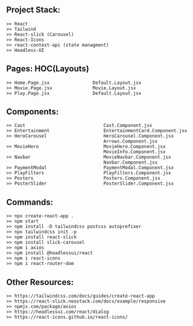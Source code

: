 ## Project Stack:

    >> React
    >> Tailwind
    >> React-slick (Carousel)
    >> React-Icons
    >> react-context-api (state managment)
    >> Headless-UI

## Pages:                           HOC(Layouts)

    >> Home.Page.jsx                Default.Layout.jsx
    >> Movie.Page.jsx               Movie.Layout.jsx
    >> Play.Page.jsx                Default.Layout.jsx

## Components:

    >> Cast                             Cast.Component.jsx
    >> Entertainment                    EntertainmentCard.Component.jsx
    >> HeroCarousel                     HeroCarousel.Component.jsx
                                        Arrows.Component.jsx
    >> MovieHero                        MovieHero.Component.jsx
                                        MovieInfo.Component.jsx
    >> Navbar                           MovieNavbar.Component.jsx
                                        Navbar.Component.jsx
    >> PaymentModal                     PaymentModal.Component.jsx
    >> PlayFilters                      PlayFilters.Component.jsx
    >> Posters                          Posters.Component.jsx
    >> PosterSlider                     PosterSlider.Component.jsx

## Commands:

    >> npx create-react-app .
    >> npm start
    >> npm install -D tailwindcss postcss autoprefixer
    >> npx tailwindcss init -p
    >> npm install react-slick
    >> npm install slick-carousel
    >> npm i axios
    >> npm install @headlessui/react
    >> npm i react-icons
    >> npm i react-router-dom

## Other Resources:

    >> https://tailwindcss.com/docs/guides/create-react-app
    >> https://react-slick.neostack.com/docs/example/responsive
    >> npmjs.com/package/axios
    >> https://headlessui.com/react/dialog
    >> https://react-icons.github.io/react-icons/